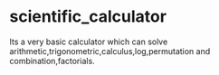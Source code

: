 # scientific_calculator
Its a very basic calculator which can solve arithmetic,trigonometric,calculus,log,permutation and combination,factorials. 
